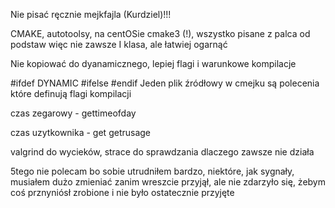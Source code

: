 Nie pisać ręcznie mejkfajla (Kurdziel)!!!

CMAKE, autotoolsy, na centOSie cmake3 (!), wszystko pisane z palca od podstaw więc nie zawsze I klasa, ale łatwiej ogarnąć

Nie kopiować do dyanamicznego, lepiej flagi i warunkowe kompilacje

#ifdef DYNAMIC #ifelse #endif Jeden plik źródłowy w cmejku są polecenia które definują flagi kompilacji

czas zegarowy - gettimeofday

czas uzytkownika - get getrusage

valgrind do wycieków, strace do sprawdzania dlaczego zawsze nie działa

5tego nie polecam bo sobie utrudniłem bardzo, niektóre, jak sygnały, musiałem
dużo zmieniać zanim wreszcie przyjął, ale nie zdarzyło się, żebym coś prznyniósł
zrobione i nie było ostatecznie przyjęte
